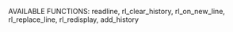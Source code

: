 AVAILABLE FUNCTIONS:
readline, rl_clear_history, rl_on_new_line,
rl_replace_line, rl_redisplay, add_history
